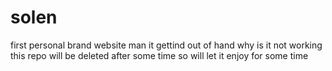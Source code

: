     
# solen
first personal brand website 
man it gettind out of hand 
 why is it not working this repo will be deleted after some time so will let it enjoy for some time 
 
 
  
 
 
